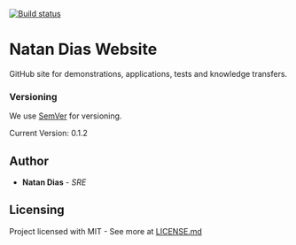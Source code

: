 [![Build status](https://dev.azure.com/natan-dias/natan-dias.github.io/_apis/build/status/natan-dias.github.io-CI)](https://dev.azure.com/natan-dias/natan-dias.github.io/_build/latest?definitionId=-1)

# Natan Dias Website

GitHub site for demonstrations, applications, tests and knowledge transfers.

### Versioning

We use [SemVer](http://semver.org/) for versioning.

Current Version: 0.1.2

## Author
* **Natan Dias** - *SRE*

## Licensing

Project licensed with MIT  - See more at [LICENSE.md](LICENSE.md)
